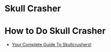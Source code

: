 # Skull Crasher

# How to Do Skull Crasher

*   [Your Complete Guide To Skullcrushers!](https://www.bodybuilding.com/fun/your-complete-guide-to-skullcrushers.html)
